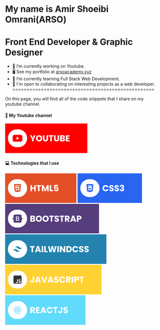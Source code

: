 My name is Amir Shoeibi Omrani(ARSO)
==================================================
Front End Developer & Graphic Designer
==================================================
- 🔭 I’m currently working on Youtube.
- 🖥️  See my portfolio at [arsoacademy.xyz](https://arsoacademy.xyz)
- 🌱 I’m currently learning Full Stack Web Development.
- 🤝 I'm open to collaborating on interesting projects as a web developer.
==================================================

On this page, you will find all of the code snippets that I share on my youtube channel.
#### 🔗 My Youtube channel
[![YouTube](./assets/youtube.svg)](https://www.youtube.com/@ProgrammingWithARSO)
                
#### 💻 Technologies that I use
![HTML5](./assets/html.svg) ![CSS3](./assets/css.svg) ![Bootstrap](./assets/bootstrap.svg) ![TailwindCSS](./assets/tailwind.svg) ![JavaScript](./assets/javascript.svg) ![React](./assets/react.svg)
